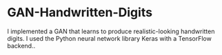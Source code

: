 # GAN-Handwritten-Digits
I implemented a GAN that learns to produce realistic-looking
handwritten digits. I used the Python neural network library Keras with a
TensorFlow backend..
